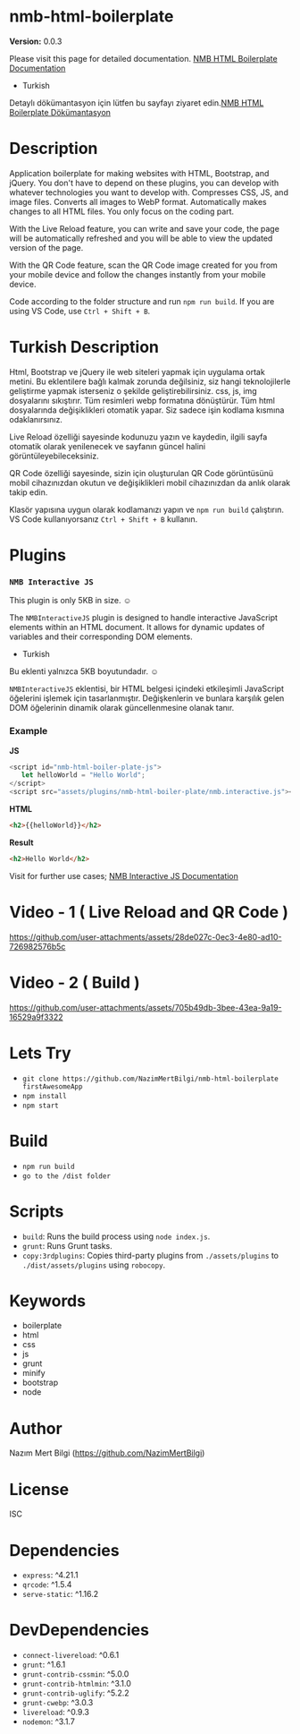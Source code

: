 # nmb-html-boilerplate

**Version:** 0.0.3

Please visit this page for detailed documentation. [NMB HTML Boilerplate Documentation](https://nazimmertbilgi.github.io/nmb-html-boilerplate)

- Turkish

Detaylı dökümantasyon için lütfen bu sayfayı ziyaret edin.[NMB HTML Boilerplate Dökümantasyon](https://nazimmertbilgi.github.io/nmb-html-boilerplate)

# Description
Application boilerplate for making websites with HTML, Bootstrap, and jQuery. You don't have to depend on these plugins, you can develop with whatever technologies you want to develop with. Compresses CSS, JS, and image files. Converts all images to WebP format. Automatically makes changes to all HTML files. You only focus on the coding part.

With the Live Reload feature, you can write and save your code, the page will be automatically refreshed and you will be able to view the updated version of the page.

With the QR Code feature, scan the QR Code image created for you from your mobile device and follow the changes instantly from your mobile device.

Code according to the folder structure and run `npm run build`. If you are using VS Code, use `Ctrl + Shift + B`.

# Turkish Description
Html, Bootstrap ve jQuery ile web siteleri yapmak için uygulama ortak metini. Bu eklentilere bağlı kalmak zorunda değilsiniz, siz hangi teknolojilerle geliştirme yapmak isterseniz o şekilde geliştirebilirsiniz. css, js, img dosyalarını sıkıştırır. Tüm resimleri webp formatına dönüştürür. Tüm html dosyalarında değişiklikleri otomatik yapar. Siz sadece işin kodlama kısmına odaklanırsınız.

Live Reload özelliği sayesinde kodunuzu yazın ve kaydedin, ilgili sayfa otomatik olarak yenilenecek ve sayfanın güncel halini görüntüleyebileceksiniz.

QR Code özelliği sayesinde, sizin için oluşturulan QR Code görüntüsünü mobil cihazınızdan okutun ve değişiklikleri mobil cihazınızdan da anlık olarak takip edin.

Klasör yapısına uygun olarak kodlamanızı yapın ve `npm run build` çalıştırın. VS Code kullanıyorsanız `Ctrl + Shift + B` kullanın.

# Plugins

### `NMB Interactive JS`

This plugin is only 5KB in size. ☺️

The `NMBInteractiveJS` plugin is designed to handle interactive JavaScript elements within an HTML document. It allows for dynamic updates of variables and their corresponding DOM elements.

- Turkish

Bu eklenti yalnızca 5KB boyutundadır. ☺️

`NMBInteractiveJS` eklentisi, bir HTML belgesi içindeki etkileşimli JavaScript öğelerini işlemek için tasarlanmıştır. Değişkenlerin ve bunlara karşılık gelen DOM öğelerinin dinamik olarak güncellenmesine olanak tanır.

### Example

**JS**
```javascript
<script id="nmb-html-boiler-plate-js">
   let helloWorld = "Hello World";
</script>
<script src="assets/plugins/nmb-html-boiler-plate/nmb.interactive.js"></script>
```
**HTML**
```html
<h2>{{helloWorld}}</h2> 
```

**Result**
```html
<h2>Hello World</h2> 
```

Visit for further use cases; [NMB Interactive JS Documentation](https://nazimmertbilgi.github.io/nmb-html-boilerplate/#/plugins?id=nmbinteractivejs-nmb-interactive-js)

# Video - 1 ( Live Reload and QR Code )

https://github.com/user-attachments/assets/28de027c-0ec3-4e80-ad10-726982576b5c

# Video - 2 ( Build )

https://github.com/user-attachments/assets/705b49db-3bee-43ea-9a19-16529a9f3322

# Lets Try

- `git clone https://github.com/NazimMertBilgi/nmb-html-boilerplate firstAwesomeApp`
- `npm install`
- `npm start`

# Build

- `npm run build`
- `go to the /dist folder`

# Scripts
- `build`: Runs the build process using `node index.js`.
- `grunt`: Runs Grunt tasks.
- `copy:3rdplugins`: Copies third-party plugins from `./assets/plugins` to `./dist/assets/plugins` using `robocopy`.

# Keywords
- boilerplate
- html
- css
- js
- grunt
- minify
- bootstrap
- node

# Author
Nazım Mert Bilgi (https://github.com/NazimMertBilgi)

# License
ISC

# Dependencies
- `express`: ^4.21.1
- `qrcode`: ^1.5.4
- `serve-static`: ^1.16.2

# DevDependencies
- `connect-livereload`: ^0.6.1
- `grunt`: ^1.6.1
- `grunt-contrib-cssmin`: ^5.0.0
- `grunt-contrib-htmlmin`: ^3.1.0
- `grunt-contrib-uglify`: ^5.2.2
- `grunt-cwebp`: ^3.0.3
- `livereload`: ^0.9.3
- `nodemon`: ^3.1.7

